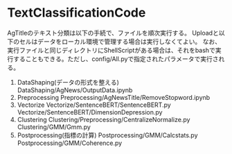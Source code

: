 # TextClassificationCode

AgTitleのテキスト分類は以下の手続で、ファイルを順次実行する。
Uploadと以下のセルはデータをローカル環境で管理する場合は実行しなくてよい。
なお、実行ファイルと同じディレクトリにShellScriptがある場合は、それをbashで実行することもできる。ただし、config/All.pyで指定されたパラメータで実行される。



1. DataShaping(データの形式を整える)
DataShaping/AgNews/OutputData.ipynb
2. Preprocessing
Preprocessing/AgNewsTitle/RemoveStopword.ipynb
3. Vectorize
Vectorize/SentenceBERT/SentenceBERT.py
Vectorize/SentenceBERT/DimensionDepression.py
4. Clustering
Clustering/Preprocessing/CentralizeNormalize.py
Clustering/GMM/Gmm.py
5. Postprocessing(指標の計算)
Postprocessing/GMM/Calcstats.py
Postprocessing/GMM/Coherence.py

